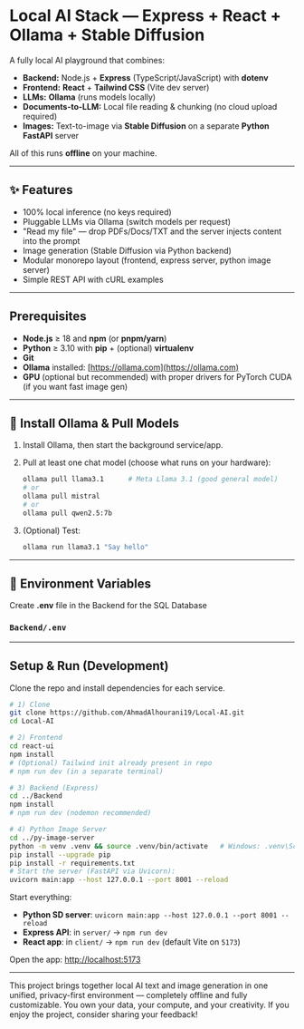 # Local AI Stack — Express + React + Ollama + Stable Diffusion

A fully local AI playground that combines:

* **Backend:** Node.js + **Express** (TypeScript/JavaScript) with **dotenv**
* **Frontend:** **React** + **Tailwind CSS** (Vite dev server)
* **LLMs:** **Ollama** (runs models locally)
* **Documents-to-LLM:** Local file reading & chunking (no cloud upload required)
* **Images:** Text-to-image via **Stable Diffusion** on a separate **Python FastAPI** server

All of this runs **offline** on your machine.

---

## ✨ Features

* 100% local inference (no keys required)
* Pluggable LLMs via Ollama (switch models per request)
* "Read my file" — drop PDFs/Docs/TXT and the server injects content into the prompt
* Image generation (Stable Diffusion via Python backend)
* Modular monorepo layout (frontend, express server, python image server)
* Simple REST API with cURL examples

---

## Prerequisites

* **Node.js** ≥ 18 and **npm** (or **pnpm/yarn**)
* **Python** ≥ 3.10 with **pip** + (optional) **virtualenv**
* **Git**
* **Ollama** installed: [https://ollama.com](https://ollama.com)
* **GPU** (optional but recommended) with proper drivers for PyTorch CUDA (if you want fast image gen)

---

## 🐪 Install Ollama & Pull Models

1. Install Ollama, then start the background service/app.
2. Pull at least one chat model (choose what runs on your hardware):

   ```bash
   ollama pull llama3.1      # Meta Llama 3.1 (good general model)
   # or
   ollama pull mistral
   # or
   ollama pull qwen2.5:7b
   ```
3. (Optional) Test:

   ```bash
   ollama run llama3.1 "Say hello"
   ```

---

## 🔐 Environment Variables

Create **.env** file in the Backend for the SQL Database
### `Backend/.env`

---

## Setup & Run (Development)

Clone the repo and install dependencies for each service.

```bash
# 1) Clone
git clone https://github.com/AhmadAlhourani19/Local-AI.git
cd Local-AI

# 2) Frontend
cd react-ui
npm install
# (Optional) Tailwind init already present in repo
# npm run dev (in a separate terminal)

# 3) Backend (Express)
cd ../Backend
npm install
# npm run dev (nodemon recommended)

# 4) Python Image Server
cd ../py-image-server
python -m venv .venv && source .venv/bin/activate   # Windows: .venv\Scripts\activate
pip install --upgrade pip
pip install -r requirements.txt
# Start the server (FastAPI via Uvicorn):
uvicorn main:app --host 127.0.0.1 --port 8001 --reload
```

Start everything:

* **Python SD server**: `uvicorn main:app --host 127.0.0.1 --port 8001 --reload`
* **Express API**: in `server/` → `npm run dev`
* **React app**: in `client/` → `npm run dev` (default Vite on `5173`)

Open the app: [http://localhost:5173](http://localhost:5173)

---

This project brings together local AI text and image generation in one unified, privacy-first environment — completely offline and fully customizable.
You own your data, your compute, and your creativity.
If you enjoy the project, consider sharing your feedback!
```
